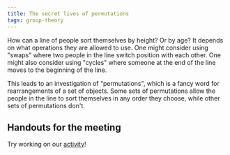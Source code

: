 ```yaml
---
title: The secret lives of permutations
tags: group-theory
---
```


How can a line of people sort themselves by height? Or by age? It depends on what operations they are allowed to use. One might consider using "swaps" where two people in the line switch position with each other. One might also consider using "cycles" where someone at the end of the line moves to the beginning of the line.

This leads to an investigation of "permutations", which is a fancy word for rearrangements of a set of objects. Some sets of permutations allow the people in the line to sort themselves in any order they choose, while other sets of permutations don't.<!--more-->

## Handouts for the meeting

Try working on our <a href="http://boisemathcircles.org/wp-content/uploads/2016/12/Permutations-Activity.pdf">activity</a>!
